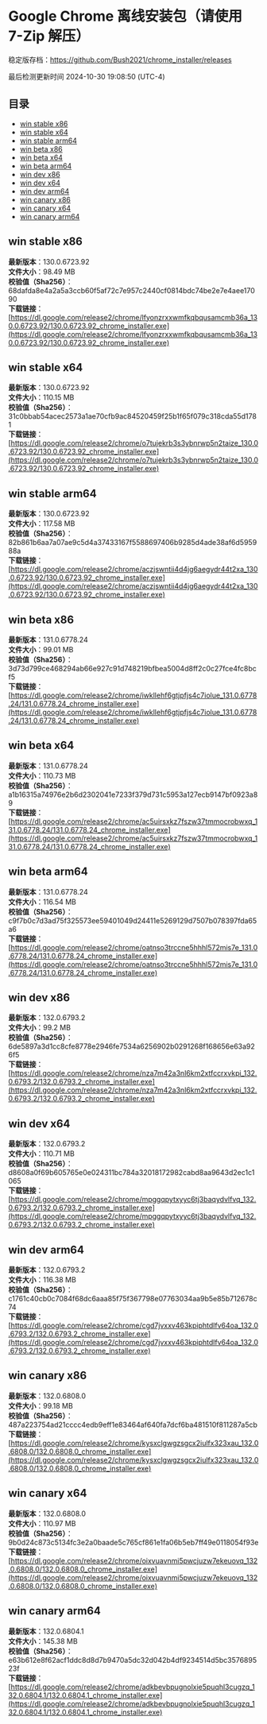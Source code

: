 # Google Chrome 离线安装包（请使用 7-Zip 解压）
稳定版存档：<https://github.com/Bush2021/chrome_installer/releases>

最后检测更新时间
2024-10-30 19:08:50 (UTC-4)

## 目录
* [win stable x86](https://github.com/Bush2021/chrome_installer?tab=readme-ov-file#win-stable-x86)
* [win stable x64](https://github.com/Bush2021/chrome_installer?tab=readme-ov-file#win-stable-x64)
* [win stable arm64](https://github.com/Bush2021/chrome_installer?tab=readme-ov-file#win-stable-arm64)
* [win beta x86](https://github.com/Bush2021/chrome_installer?tab=readme-ov-file#win-beta-x86)
* [win beta x64](https://github.com/Bush2021/chrome_installer?tab=readme-ov-file#win-beta-x64)
* [win beta arm64](https://github.com/Bush2021/chrome_installer?tab=readme-ov-file#win-beta-arm64)
* [win dev x86](https://github.com/Bush2021/chrome_installer?tab=readme-ov-file#win-dev-x86)
* [win dev x64](https://github.com/Bush2021/chrome_installer?tab=readme-ov-file#win-dev-x64)
* [win dev arm64](https://github.com/Bush2021/chrome_installer?tab=readme-ov-file#win-dev-arm64)
* [win canary x86](https://github.com/Bush2021/chrome_installer?tab=readme-ov-file#win-canary-x86)
* [win canary x64](https://github.com/Bush2021/chrome_installer?tab=readme-ov-file#win-canary-x64)
* [win canary arm64](https://github.com/Bush2021/chrome_installer?tab=readme-ov-file#win-canary-arm64)

## win stable x86
**最新版本**：130.0.6723.92  
**文件大小**：98.49 MB  
**校验值（Sha256）**：68dafda8e4a2a5a3ccb60f5af72c7e957c2440cf0814bdc74be2e7e4aee17090  
**下载链接**：[https://dl.google.com/release2/chrome/lfyonzrxxwmfkqbqusamcmb36a_130.0.6723.92/130.0.6723.92_chrome_installer.exe](https://dl.google.com/release2/chrome/lfyonzrxxwmfkqbqusamcmb36a_130.0.6723.92/130.0.6723.92_chrome_installer.exe)  

## win stable x64
**最新版本**：130.0.6723.92  
**文件大小**：110.15 MB  
**校验值（Sha256）**：31c0bbab54acec2573a1ae70cfb9ac84520459f25b1f65f079c318cda55d1781  
**下载链接**：[https://dl.google.com/release2/chrome/o7tujekrb3s3ybnrwp5n2taize_130.0.6723.92/130.0.6723.92_chrome_installer.exe](https://dl.google.com/release2/chrome/o7tujekrb3s3ybnrwp5n2taize_130.0.6723.92/130.0.6723.92_chrome_installer.exe)  

## win stable arm64
**最新版本**：130.0.6723.92  
**文件大小**：117.58 MB  
**校验值（Sha256）**：82b861b6aa7a07ae9c5d4a37433167f5588697406b9285d4ade38af6d595988a  
**下载链接**：[https://dl.google.com/release2/chrome/aczjswntii4d4jg6aegydr44t2xa_130.0.6723.92/130.0.6723.92_chrome_installer.exe](https://dl.google.com/release2/chrome/aczjswntii4d4jg6aegydr44t2xa_130.0.6723.92/130.0.6723.92_chrome_installer.exe)  

## win beta x86
**最新版本**：131.0.6778.24  
**文件大小**：99.01 MB  
**校验值（Sha256）**：3d73d799ce468294ab66e927c91d748219bfbea5004d8ff2c0c27fce4fc8bcf5  
**下载链接**：[https://dl.google.com/release2/chrome/iwkllehf6gtjpfjs4c7iolue_131.0.6778.24/131.0.6778.24_chrome_installer.exe](https://dl.google.com/release2/chrome/iwkllehf6gtjpfjs4c7iolue_131.0.6778.24/131.0.6778.24_chrome_installer.exe)  

## win beta x64
**最新版本**：131.0.6778.24  
**文件大小**：110.73 MB  
**校验值（Sha256）**：a1b16315a74976e2b6d2302041e7233f379d731c5953a127ecb9147bf0923a89  
**下载链接**：[https://dl.google.com/release2/chrome/ac5uirsxkz7fszw37tmmocrobwxq_131.0.6778.24/131.0.6778.24_chrome_installer.exe](https://dl.google.com/release2/chrome/ac5uirsxkz7fszw37tmmocrobwxq_131.0.6778.24/131.0.6778.24_chrome_installer.exe)  

## win beta arm64
**最新版本**：131.0.6778.24  
**文件大小**：116.54 MB  
**校验值（Sha256）**：c9f7b0c7d3ad75f325573ee59401049d24411e5269129d7507b078397fda65a6  
**下载链接**：[https://dl.google.com/release2/chrome/oatnso3trccne5hhhl572mis7e_131.0.6778.24/131.0.6778.24_chrome_installer.exe](https://dl.google.com/release2/chrome/oatnso3trccne5hhhl572mis7e_131.0.6778.24/131.0.6778.24_chrome_installer.exe)  

## win dev x86
**最新版本**：132.0.6793.2  
**文件大小**：99.2 MB  
**校验值（Sha256）**：6de5897a3d1cc8cfe8778e2946fe7534a6256902b0291268f168656e63a926f5  
**下载链接**：[https://dl.google.com/release2/chrome/nza7m42a3nl6km2xtfccrxvkpi_132.0.6793.2/132.0.6793.2_chrome_installer.exe](https://dl.google.com/release2/chrome/nza7m42a3nl6km2xtfccrxvkpi_132.0.6793.2/132.0.6793.2_chrome_installer.exe)  

## win dev x64
**最新版本**：132.0.6793.2  
**文件大小**：110.71 MB  
**校验值（Sha256）**：d8608a0f69b605765e0e024311bc784a32018172982cabd8aa9643d2ec1c1065  
**下载链接**：[https://dl.google.com/release2/chrome/mpggqpytxyyc6tj3baqydvlfvq_132.0.6793.2/132.0.6793.2_chrome_installer.exe](https://dl.google.com/release2/chrome/mpggqpytxyyc6tj3baqydvlfvq_132.0.6793.2/132.0.6793.2_chrome_installer.exe)  

## win dev arm64
**最新版本**：132.0.6793.2  
**文件大小**：116.38 MB  
**校验值（Sha256）**：c1761c40cb0c7084f68dc6aaa85f75f367798e07763034aa9b5e85b712678c74  
**下载链接**：[https://dl.google.com/release2/chrome/cgd7jvxxv463kpiphtdlfv64oa_132.0.6793.2/132.0.6793.2_chrome_installer.exe](https://dl.google.com/release2/chrome/cgd7jvxxv463kpiphtdlfv64oa_132.0.6793.2/132.0.6793.2_chrome_installer.exe)  

## win canary x86
**最新版本**：132.0.6808.0  
**文件大小**：99.18 MB  
**校验值（Sha256）**：487a223754ad21cccc4edb9eff1e83464af640fa7dcf6ba481510f811287a5cb  
**下载链接**：[https://dl.google.com/release2/chrome/kysxclgwgzsgcx2iulfx323xau_132.0.6808.0/132.0.6808.0_chrome_installer.exe](https://dl.google.com/release2/chrome/kysxclgwgzsgcx2iulfx323xau_132.0.6808.0/132.0.6808.0_chrome_installer.exe)  

## win canary x64
**最新版本**：132.0.6808.0  
**文件大小**：110.97 MB  
**校验值（Sha256）**：9b0d24c873c5134fc3e2a0baade5c765cf861e1fa06b5eb7ff49e0118054f93e  
**下载链接**：[https://dl.google.com/release2/chrome/oixvuavnmi5pwcjuzw7ekeuovq_132.0.6808.0/132.0.6808.0_chrome_installer.exe](https://dl.google.com/release2/chrome/oixvuavnmi5pwcjuzw7ekeuovq_132.0.6808.0/132.0.6808.0_chrome_installer.exe)  

## win canary arm64
**最新版本**：132.0.6804.1  
**文件大小**：145.38 MB  
**校验值（Sha256）**：e63b612e8f62acf1ddc8d8d7b9470a5dc32d042b4df9234514d5bc357689523f  
**下载链接**：[https://dl.google.com/release2/chrome/adkbevbpugnolxie5puqhl3cugzq_132.0.6804.1/132.0.6804.1_chrome_installer.exe](https://dl.google.com/release2/chrome/adkbevbpugnolxie5puqhl3cugzq_132.0.6804.1/132.0.6804.1_chrome_installer.exe)  

